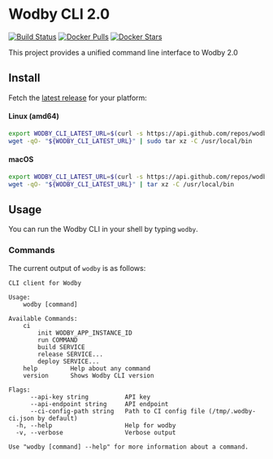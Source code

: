 # Wodby CLI 2.0

[![Build Status](https://github.com/wodby/installer/workflows/Build/badge.svg)](https://github.com/wodby/installer/actions)
[![Docker Pulls](https://img.shields.io/docker/pulls/wodby/wodby-cli.svg)](https://hub.docker.com/r/wodby/wodby-cli)
[![Docker Stars](https://img.shields.io/docker/stars/wodby/wodby-cli.svg)](https://hub.docker.com/r/wodby/wodby-cli)

This project provides a unified command line interface to Wodby 2.0

## Install

Fetch the [latest release](https://github.com/wodby/wodby-cli/releases) for your platform:

#### Linux (amd64)

```bash
export WODBY_CLI_LATEST_URL=$(curl -s https://api.github.com/repos/wodby/wodby-cli/releases/latest | grep linux-amd64 | grep browser_download_url | cut -d '"' -f 4)
wget -qO- "${WODBY_CLI_LATEST_URL}" | sudo tar xz -C /usr/local/bin
```

#### macOS

```bash
export WODBY_CLI_LATEST_URL=$(curl -s https://api.github.com/repos/wodby/wodby-cli/releases/latest | grep darwin-amd64 | grep browser_download_url | cut -d '"' -f 4)
wget -qO- "${WODBY_CLI_LATEST_URL}" | tar xz -C /usr/local/bin
```

## Usage

You can run the Wodby CLI in your shell by typing `wodby`.

### Commands

The current output of `wodby` is as follows:

```
CLI client for Wodby

Usage:
    wodby [command]

Available Commands:
    ci
        init WODBY_APP_INSTANCE_ID
        run COMMAND
        build SERVICE
        release SERVICE...
        deploy SERVICE...
    help         Help about any command
    version      Shows Wodby CLI version

Flags:
      --api-key string          API key
      --api-endpoint string     API endpoint
      --ci-config-path string   Path to CI config file (/tmp/.wodby-ci.json by default)      
  -h, --help                    Help for wodby
  -v, --verbose                 Verbose output

Use "wodby [command] --help" for more information about a command.
```
